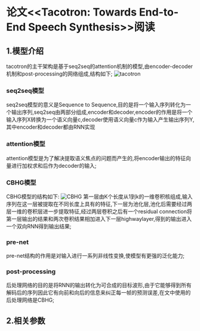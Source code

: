 # 论文<<Tacotron: Towards End-to-End Speech Synthesis>>阅读

## 1.模型介绍
tacotron的主干架构是基于seq2seq的attention机制的模型,由encoder-decoder机制和post-processing的网络组成,结构如下;
![tacotron](https://github.com/sysu16340234/tacotron_reading/blob/master/tacotron.png?raw=true)
### seq2seq模型
seq2seq模型的意义是Sequence to Sequence,目的是将一个输入序列转化为一个输出序列,seq2seq由两部分组成,encoder和decoder,encoder的作用是将一个输入序列X转换为一个语义向量c,decoder使用语义向量c作为输入产生输出序列Y,其中encoder和decoder都由RNN实现
### attention模型
attention模型是为了解决提取语义焦点的问题而产生的,将encoder输出的特征向量进行加权求和后作为decoder的输入;
### CBHG模型
CBHG模型的结构如下:
![CBHG](https://github.com/sysu16340234/tacotron_reading/blob/master/CGBG.png?raw=true)
第一层由K个长度从1到k的一维卷积核组成,输入序列在这一层被提取在不同长度上具有的特征,下一层为池化层,池化后需要经过两层一维的卷积层进一步提取特征,经过两层卷积之后有一个residual connection将第一层输出的结果和两次卷积结果相加进入下一层highwaylayer,得到的输出进入一个双向RNN得到输出结果;
### pre-net
pre-net结构的作用是对输入进行一系列非线性变换,使模型有更强的泛化能力;
### post-processing
后处理网络的目的是将RNN的输出转化为可合成的目标波形,由于它能够得到所有解码后的序列因此它有向前和向后的信息来纠正每一帧的预测误差,在文中使用的后处理网络是CBHG;

## 2.相关参数

